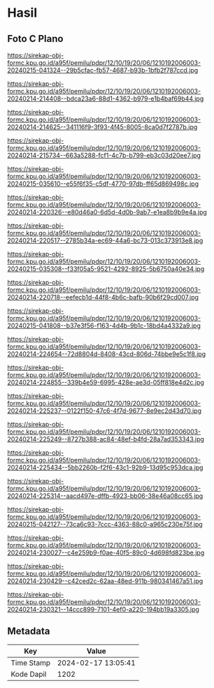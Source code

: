 # Hasil

## Foto C Plano

https://sirekap-obj-formc.kpu.go.id/a95f/pemilu/pdpr/12/10/19/20/06/1210192006003-20240215-041324--29b5cfac-fb57-4687-b93b-1bfb2f787ccd.jpg

https://sirekap-obj-formc.kpu.go.id/a95f/pemilu/pdpr/12/10/19/20/06/1210192006003-20240214-214408--bdca23a6-88d1-4362-b979-e1b4baf69b44.jpg

https://sirekap-obj-formc.kpu.go.id/a95f/pemilu/pdpr/12/10/19/20/06/1210192006003-20240214-214625--341116f9-3f93-4f45-8005-8ca0d7f2787b.jpg

https://sirekap-obj-formc.kpu.go.id/a95f/pemilu/pdpr/12/10/19/20/06/1210192006003-20240214-215734--663a5288-fcf1-4c7b-b799-eb3c03d20ee7.jpg

https://sirekap-obj-formc.kpu.go.id/a95f/pemilu/pdpr/12/10/19/20/06/1210192006003-20240215-035610--e55f6f35-c5df-4770-97db-ff65d869498c.jpg

https://sirekap-obj-formc.kpu.go.id/a95f/pemilu/pdpr/12/10/19/20/06/1210192006003-20240214-220326--e80d46a0-6d5d-4d0b-9ab7-e1ea8b9b9e4a.jpg

https://sirekap-obj-formc.kpu.go.id/a95f/pemilu/pdpr/12/10/19/20/06/1210192006003-20240214-220517--2785b34a-ec69-44a6-bc73-013c373913e8.jpg

https://sirekap-obj-formc.kpu.go.id/a95f/pemilu/pdpr/12/10/19/20/06/1210192006003-20240215-035308--f33f05a5-9521-4292-8925-5b6750a40e34.jpg

https://sirekap-obj-formc.kpu.go.id/a95f/pemilu/pdpr/12/10/19/20/06/1210192006003-20240214-220718--eefecb1d-44f8-4b6c-bafb-90b6f29cd007.jpg

https://sirekap-obj-formc.kpu.go.id/a95f/pemilu/pdpr/12/10/19/20/06/1210192006003-20240215-041808--b37e3f56-f163-4d4b-9b1c-18bd4a4332a9.jpg

https://sirekap-obj-formc.kpu.go.id/a95f/pemilu/pdpr/12/10/19/20/06/1210192006003-20240214-224654--72d8804d-8408-43cd-806d-74bbe9e5c1f8.jpg

https://sirekap-obj-formc.kpu.go.id/a95f/pemilu/pdpr/12/10/19/20/06/1210192006003-20240214-224855--339b4e59-6995-428e-ae3d-05ff818e4d2c.jpg

https://sirekap-obj-formc.kpu.go.id/a95f/pemilu/pdpr/12/10/19/20/06/1210192006003-20240214-225237--0122f150-47c6-4f7d-9677-8e9ec2d43d70.jpg

https://sirekap-obj-formc.kpu.go.id/a95f/pemilu/pdpr/12/10/19/20/06/1210192006003-20240214-225249--8727b388-ac84-48ef-b4fd-28a7ad353343.jpg

https://sirekap-obj-formc.kpu.go.id/a95f/pemilu/pdpr/12/10/19/20/06/1210192006003-20240214-225434--5bb2260b-f2f6-43c1-92b9-13d95c953dca.jpg

https://sirekap-obj-formc.kpu.go.id/a95f/pemilu/pdpr/12/10/19/20/06/1210192006003-20240214-225314--aacd497e-dffb-4923-bb06-38e46a08cc65.jpg

https://sirekap-obj-formc.kpu.go.id/a95f/pemilu/pdpr/12/10/19/20/06/1210192006003-20240215-042127--73ca6c93-7ccc-4363-88c0-a965c230e75f.jpg

https://sirekap-obj-formc.kpu.go.id/a95f/pemilu/pdpr/12/10/19/20/06/1210192006003-20240214-230027--c4e259b9-f0ae-40f5-89c0-4d698fd823be.jpg

https://sirekap-obj-formc.kpu.go.id/a95f/pemilu/pdpr/12/10/19/20/06/1210192006003-20240214-230429--c42ced2c-62aa-48ed-911b-980341467a51.jpg

https://sirekap-obj-formc.kpu.go.id/a95f/pemilu/pdpr/12/10/19/20/06/1210192006003-20240214-230321--14ccc899-7101-4ef0-a220-194bb19a3305.jpg


## Metadata

| Key        | Value               |
| ---------- | ------------------- |
| Time Stamp | 2024-02-17 13:05:41 |
| Kode Dapil | 1202                |



